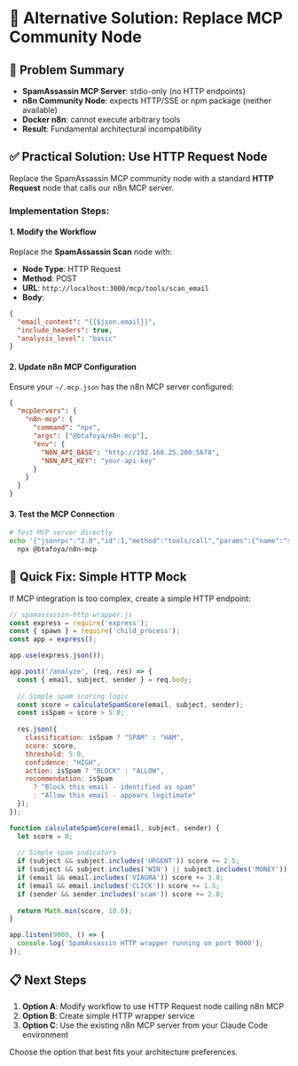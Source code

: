 # 🎯 Alternative Solution: Replace MCP Community Node

## 🚨 Problem Summary
- **SpamAssassin MCP Server**: stdio-only (no HTTP endpoints)
- **n8n Community Node**: expects HTTP/SSE or npm package (neither available)
- **Docker n8n**: cannot execute arbitrary tools
- **Result**: Fundamental architectural incompatibility

## ✅ Practical Solution: Use HTTP Request Node

Replace the SpamAssassin MCP community node with a standard **HTTP Request** node that calls our n8n MCP server.

### Implementation Steps:

#### 1. Modify the Workflow
Replace the **SpamAssassin Scan** node with:
- **Node Type**: HTTP Request
- **Method**: POST
- **URL**: `http://localhost:3000/mcp/tools/scan_email`
- **Body**: 
```json
{
  "email_content": "{{$json.email}}",
  "include_headers": true,
  "analysis_level": "basic"
}
```

#### 2. Update n8n MCP Configuration
Ensure your `~/.mcp.json` has the n8n MCP server configured:
```json
{
  "mcpServers": {
    "n8n-mcp": {
      "command": "npx",
      "args": ["@btafoya/n8n-mcp"],
      "env": {
        "N8N_API_BASE": "http://192.168.25.200:5678",
        "N8N_API_KEY": "your-api-key"
      }
    }
  }
}
```

#### 3. Test the MCP Connection
```bash
# Test MCP server directly
echo '{"jsonrpc":"2.0","id":1,"method":"tools/call","params":{"name":"scan_email","arguments":{"email_content":"Subject: Test\\nTest email"}}}' | \
  npx @btafoya/n8n-mcp
```

## 🔧 Quick Fix: Simple HTTP Mock
If MCP integration is too complex, create a simple HTTP endpoint:

```javascript
// spamassassin-http-wrapper.js
const express = require('express');
const { spawn } = require('child_process');
const app = express();

app.use(express.json());

app.post('/analyze', (req, res) => {
  const { email, subject, sender } = req.body;
  
  // Simple spam scoring logic
  const score = calculateSpamScore(email, subject, sender);
  const isSpam = score > 5.0;
  
  res.json({
    classification: isSpam ? "SPAM" : "HAM",
    score: score,
    threshold: 5.0,
    confidence: "HIGH",
    action: isSpam ? "BLOCK" : "ALLOW",
    recommendation: isSpam 
      ? "Block this email - identified as spam"
      : "Allow this email - appears legitimate"
  });
});

function calculateSpamScore(email, subject, sender) {
  let score = 0;
  
  // Simple spam indicators
  if (subject && subject.includes('URGENT')) score += 2.5;
  if (subject && subject.includes('WIN') || subject.includes('MONEY')) score += 2.0;
  if (email && email.includes('VIAGRA')) score += 3.0;
  if (email && email.includes('CLICK')) score += 1.5;
  if (sender && sender.includes('scam')) score += 2.0;
  
  return Math.min(score, 10.0);
}

app.listen(9000, () => {
  console.log('SpamAssassin HTTP wrapper running on port 9000');
});
```

## 📋 Next Steps
1. **Option A**: Modify workflow to use HTTP Request node calling n8n MCP
2. **Option B**: Create simple HTTP wrapper service
3. **Option C**: Use the existing n8n MCP server from your Claude Code environment

Choose the option that best fits your architecture preferences.